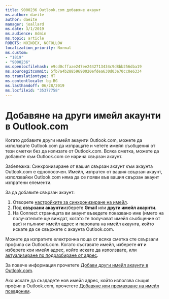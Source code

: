 ```yaml
---
title: 9000236 Outlook.com добавяне акаунт
ms.author: daeite
author: daeite
manager: joallard
ms.date: 3/1/2019
ms.audience: Admin
ms.topic: article
ROBOTS: NOINDEX, NOFOLLOW
localization_priority: Normal
ms.custom:
- "1819"
- "9000236"
ms.openlocfilehash: e9cd0cffaae247ee2442713434c9d8bb256dba19
ms.sourcegitcommit: 5fb7a4b28859690020efdea630d03e70cc0e6334
ms.translationtype: MT
ms.contentlocale: bg-BG
ms.lasthandoff: 06/28/2019
ms.locfileid: "35377758"
---
```

# <a name="add-your-other-email-accounts-to-outlookcom"></a>Добавяне на други имейл акаунти в Outlook.com

Когато добавите други имейл акаунти Outlook.com, можете да използвате Outlook.com да изпращате и четете имейл съобщения от тези сметки без да излизате от Outlook.com. Всяка сметка, можете да добавите към Outlook.com се нарича свързан акаунт.

Забележка: Синхронизиране от вашия свързан акаунт към акаунта Outlook.com е еднопосочен. Имейл, изпратен от вашия свързан акаунт, използвайки Outlook.com няма да се появи във вашия свързан акаунт изпратени елементи.

За да добавите свързан акаунт:

1. Отворете [настройките за синхронизиране на имейл](https://go.microsoft.com/fwlink/?linkid=875264).
2. Под **свързани акаунти**изберете **Gmail** или **други имейл акаунти**.
3. На Connect страницата ви акаунт въведете показвано име (името на получателите ще виждат, когато те получават имейл съобщение от вас) и пълният имейл адрес и паролата на имейл акаунта, който искате да се свържете с акаунта Outlook.com.

Можете да изпратите електронна поща от всяка сметка сте свързали профила си Outlook.com. Когато съставяте имейл, изберете **от** и изберете кои имейл адрес, който искате да използвате, или [актуализиране по подразбиране от адрес](https://go.microsoft.com/fwlink/?linkid=875264).

За повече информация прочетете [Добави други имейл акаунти в Outlook.com](https://support.office.com/article/c5224df4-5885-4e79-91ba-523aa743f0ba).

Ако искате да създадете нов имейл адрес, който използва същия профил в Outlook.com, прочетете [Добавяне или премахване на имейл псевдоним](https://support.office.com/article/459b1989-356d-40fa-a689-8f285b13f1f2).